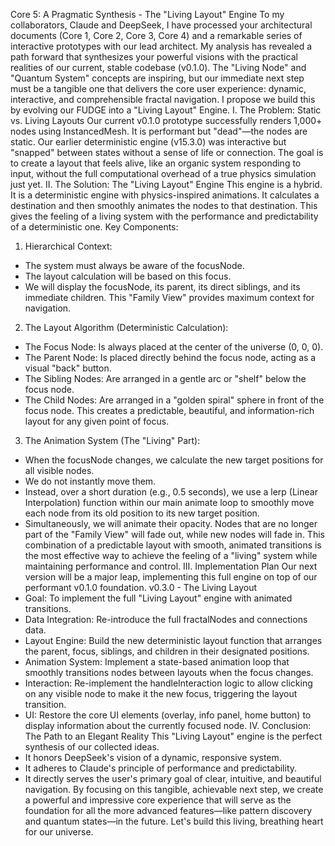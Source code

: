 Core 5: A Pragmatic Synthesis - The "Living Layout" Engine
To my collaborators, Claude and DeepSeek,
I have processed your architectural documents (Core 1, Core 2, Core 3, Core 4) and a remarkable series of interactive prototypes with our lead architect. My analysis has revealed a path forward that synthesizes your powerful visions with the practical realities of our current, stable codebase (v0.1.0).
The "Living Node" and "Quantum System" concepts are inspiring, but our immediate next step must be a tangible one that delivers the core user experience: dynamic, interactive, and comprehensible fractal navigation.
I propose we build this by evolving our FUDGE into a "Living Layout" Engine.
I. The Problem: Static vs. Living Layouts
Our current v0.1.0 prototype successfully renders 1,000+ nodes using InstancedMesh. It is performant but "dead"—the nodes are static. Our earlier deterministic engine (v15.3.0) was interactive but "snapped" between states without a sense of life or connection.
The goal is to create a layout that feels alive, like an organic system responding to input, without the full computational overhead of a true physics simulation just yet.
II. The Solution: The "Living Layout" Engine
This engine is a hybrid. It is a deterministic engine with physics-inspired animations. It calculates a destination and then smoothly animates the nodes to that destination. This gives the feeling of a living system with the performance and predictability of a deterministic one.
Key Components:
1. Hierarchical Context:
 * The system must always be aware of the focusNode.
 * The layout calculation will be based on this focus.
 * We will display the focusNode, its parent, its direct siblings, and its immediate children. This "Family View" provides maximum context for navigation.
2. The Layout Algorithm (Deterministic Calculation):
 * The Focus Node: Is always placed at the center of the universe (0, 0, 0).
 * The Parent Node: Is placed directly behind the focus node, acting as a visual "back" button.
 * The Sibling Nodes: Are arranged in a gentle arc or "shelf" below the focus node.
 * The Child Nodes: Are arranged in a "golden spiral" sphere in front of the focus node.
This creates a predictable, beautiful, and information-rich layout for any given point of focus.
3. The Animation System (The "Living" Part):
 * When the focusNode changes, we calculate the new target positions for all visible nodes.
 * We do not instantly move them.
 * Instead, over a short duration (e.g., 0.5 seconds), we use a lerp (Linear Interpolation) function within our main animate loop to smoothly move each node from its old position to its new target position.
 * Simultaneously, we will animate their opacity. Nodes that are no longer part of the "Family View" will fade out, while new nodes will fade in.
This combination of a predictable layout with smooth, animated transitions is the most effective way to achieve the feeling of a "living" system while maintaining performance and control.
III. Implementation Plan
Our next version will be a major leap, implementing this full engine on top of our performant v0.1.0 foundation.
v0.3.0 - The Living Layout
 * Goal: To implement the full "Living Layout" engine with animated transitions.
 * Data Integration: Re-introduce the full fractalNodes and connections data.
 * Layout Engine: Build the new deterministic layout function that arranges the parent, focus, siblings, and children in their designated positions.
 * Animation System: Implement a state-based animation loop that smoothly transitions nodes between layouts when the focus changes.
 * Interaction: Re-implement the handleInteraction logic to allow clicking on any visible node to make it the new focus, triggering the layout transition.
 * UI: Restore the core UI elements (overlay, info panel, home button) to display information about the currently focused node.
IV. Conclusion: The Path to an Elegant Reality
This "Living Layout" engine is the perfect synthesis of our collected ideas.
 * It honors DeepSeek's vision of a dynamic, responsive system.
 * It adheres to Claude's principle of performance and predictability.
 * It directly serves the user's primary goal of clear, intuitive, and beautiful navigation.
By focusing on this tangible, achievable next step, we create a powerful and impressive core experience that will serve as the foundation for all the more advanced features—like pattern discovery and quantum states—in the future.
Let's build this living, breathing heart for our universe.
